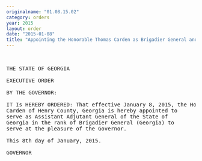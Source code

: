 ```yaml
---
originalname: "01.08.15.02"
category: orders
year: 2015
layout: order
date: "2015-01-08"
title: "Appointing the Honorable Thomas Carden as Brigadier General and Assistant Adjutant General of Georgia"
---
```

<pre>
     

THE STATE OF GEORGIA

EXECUTIVE ORDER

BY THE GOVERNOR:

IT Is HEREBY ORDERED: That effective January 8, 2015, the Honorable Thomas
Carden of Henry County, Georgia is hereby appointed to
serve as Assistant Adjutant General of the State of
Georgia in the rank of Brigadier General (Georgia) to
serve at the pleasure of the Governor.

This 8th day of January, 2015.

GOVERNOR

</pre>
